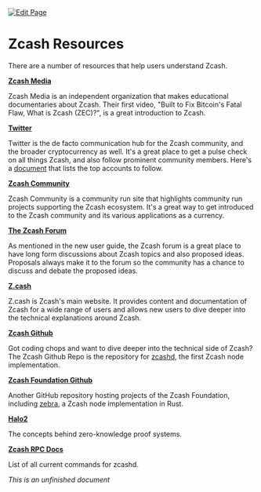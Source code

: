 <a href="https://github.com/zechub/zechub/edit/main/site/Start_Here/Zcash_Resources.md" target="_blank">
  <img src="https://img.shields.io/badge/Edit-blue" alt="Edit Page"/>
</a>

# Zcash Resources

There are a number of resources that help users understand Zcash.

**[Zcash Media](https://www.youtube.com/c/ZcashMedia)**

Zcash Media is an independent organization that makes educational documentaries about Zcash. Their first video, "Built to Fix Bitcoin's Fatal Flaw, What is Zcash (ZEC)?", is a great introduction to Zcash.

**[Twitter](twitter.com)**

Twitter is the de facto communication hub for the Zcash community, and the broader cryptocurrency as well. It's a great place to get a pulse check on all things Zcash, and also follow prominent community members. Here's a [document](https://www.notion.so/zechub/Social-Media-Links-05b9df645af54de7a1989d9c4ccc4d05) that lists the top accounts to follow.

**[Zcash Community](zcashcommunity.com)**

Zcash Community is a community run site that highlights community run projects supporting the Zcash ecosystem. It's a great way to get introduced to the Zcash community and its various applications as a currency.

**[The Zcash Forum](forum.zcashcommunity.com)**

As mentioned in the new user guide, the Zcash forum is a great place to have long form discussions about Zcash topics and also proposed ideas. Proposals always make it to the forum so the community has a chance to discuss and debate the proposed ideas.

**[Z.cash](z.cash)**

Z.cash is Zcash's main website. It provides content and documentation of Zcash for a wide range of users and allows new users to dive deeper into the technical explanations around Zcash.

**[Zcash Github](https://github.com/zcash/zcash)**

Got coding chops and want to dive deeper into the technical side of Zcash? The Zcash Github Repo is the repository for [zcashd](https://electriccoin.co/zcashd/), the first Zcash node implementation.

**[Zcash Foundation Github](https://github.com/ZcashFoundation)**

Another GitHub repository hosting projects of the Zcash Foundation, including [zebra](https://github.com/ZcashFoundation/zebra), a Zcash node implementation in Rust.

**[Halo2](https://zcash.github.io/halo2/index.html)**

The concepts behind zero-knowledge proof systems.

**[Zcash RPC Docs](https://zcash.github.io/rpc/)**

List of all current commands for zcashd.

_This is an unfinished document_
